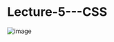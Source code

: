 # Lecture-5---CSS
![image](https://user-images.githubusercontent.com/65315002/204540801-704f65d5-c1ce-4641-b428-6ca00b4a05a6.png)
